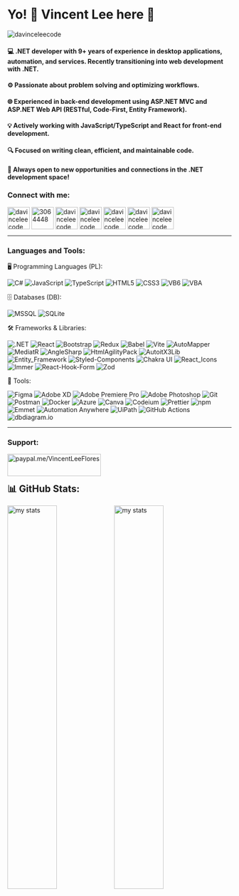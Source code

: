 # Yo! 🙈 Vincent Lee here 👋 

<p align="left"> <img src="https://komarev.com/ghpvc/?username=davinceleecode&label=Profile%20views&color=0e75b6&style=flat" alt="davinceleecode" /> </p>

#### 💻 .NET developer with 9+ years of experience in desktop applications, automation, and services. Recently transitioning into web development with .NET.
#### ⚙️ Passionate about problem solving and optimizing workflows.  
#### 🌐 Experienced in back-end development using ASP.NET MVC and ASP.NET Web API (RESTful, Code-First, Entity Framework).  
#### 💡 Actively working with JavaScript/TypeScript and React for front-end development.
#### 🔍 Focused on writing clean, efficient, and maintainable code.
#### 🤝 Always open to new opportunities and connections in the .NET development space!


<h3 align="left">Connect with me:</h3>
<p align="left">
<a href="https://linkedin.com/in/davinceleecode" target="blank"><img align="center" src="https://raw.githubusercontent.com/rahuldkjain/github-profile-readme-generator/master/src/images/icons/Social/linked-in-alt.svg" alt="davinceleecode" height="50" width="50" /></a>
<a href="https://stackoverflow.com/users/3064448" target="blank"><img align="center" src="https://raw.githubusercontent.com/rahuldkjain/github-profile-readme-generator/master/src/images/icons/Social/stack-overflow.svg" alt="3064448" height="50" width="50" /></a>
<a href="https://www.youtube.com/c/davinceleecode" target="blank"><img align="center" src="https://raw.githubusercontent.com/rahuldkjain/github-profile-readme-generator/master/src/images/icons/Social/youtube.svg" alt="davinceleecode" height="50" width="50" /></a>
<a href="https://codepen.io/davinceleecode" target="blank"><img align="center" src="https://raw.githubusercontent.com/rahuldkjain/github-profile-readme-generator/master/src/images/icons/Social/codepen.svg" alt="davinceleecode" height="50" width="50" /></a>
<a href="https://dev.to/davinceleecode" target="blank"><img align="center" src="https://raw.githubusercontent.com/rahuldkjain/github-profile-readme-generator/master/src/images/icons/Social/devto.svg" alt="davinceleecode" height="50" width="50" /></a>
<a href="https://www.hackerrank.com/davinceleecode" target="blank"><img align="center" src="https://raw.githubusercontent.com/rahuldkjain/github-profile-readme-generator/master/src/images/icons/Social/hackerrank.svg" alt="davinceleecode" height="50" width="50" /></a>
<a href="https://www.leetcode.com/davinceleecode" target="blank"><img align="center" src="https://raw.githubusercontent.com/rahuldkjain/github-profile-readme-generator/master/src/images/icons/Social/leet-code.svg" alt="davinceleecode" height="50" width="50" /></a>
</p>

---

<h3 align="left">Languages and Tools:</h3>

🖥 Programming Languages (PL):

![C#](https://img.shields.io/badge/-C%23-3A7B8C?style=for-the-badge&logo=csharp)
![JavaScript](https://img.shields.io/badge/-JavaScript-grey?style=for-the-badge&logo=javascript)
![TypeScript](https://img.shields.io/badge/-TypeScript-2F73C8?style=for-the-badge&logo=typescript&logoColor=white)
![HTML5](https://img.shields.io/badge/-HTML5-FF5733?style=for-the-badge&logo=html5&logoColor=white)
![CSS3](https://img.shields.io/badge/-CSS3-0077B5?style=for-the-badge&logo=css3)
![VB6](https://img.shields.io/badge/-VB6-green?style=for-the-badge&logo=VB6)
![VBA](https://img.shields.io/badge/-VBA-yellow?style=for-the-badge&logo=VBA)

🗄 Databases (DB):

![MSSQL](https://img.shields.io/badge/-MSSQL-2771C2?style=for-the-badge&logo=microsoft-sql-server)
![SQLite](https://img.shields.io/badge/-SQLite-003B57?style=for-the-badge&logo=sqlite)

🛠 Frameworks & Libraries:

![.NET](https://img.shields.io/badge/-NET-512BD4?style=for-the-badge&logo=.net)
![React](https://img.shields.io/badge/-React-grey?style=for-the-badge&logo=react)
![Bootstrap](https://img.shields.io/badge/-Bootstrap-563D7C?style=for-the-badge&logo=bootstrap)
![Redux](https://img.shields.io/badge/-Redux-764ABC?style=for-the-badge&logo=redux)
![Babel](https://img.shields.io/badge/-Babel-ligthblue?style=for-the-badge&logo=babel)
![Vite](https://img.shields.io/badge/-Vite-646CFF?style=for-the-badge&logo=vite&logoColor=white)
![AutoMapper](https://img.shields.io/badge/-AutoMapper-orange?style=for-the-badge&logo=AutoMapper&logoColor=white)
![MediatR](https://img.shields.io/badge/-MediatR-yellow?style=for-the-badge&logo=MediatR&logoColor=white)
![AngleSharp](https://img.shields.io/badge/-AngleSharp-green?style=for-the-badge&logo=AngleSharp&logoColor=white)
![HtmlAgilityPack](https://img.shields.io/badge/-Html_AgilityPack-lightblue?style=for-the-badge&logo=HtmlAgilityPack&logoColor=white)
![AutoitX3Lib](https://img.shields.io/badge/-AutoitX3Lib-red?style=for-the-badge&logo=AutoitX3Lib&logoColor=white)
![Entity_Framework](https://img.shields.io/badge/-Entity_Framework-purple?style=for-the-badge&logo=Entity_Framework&logoColor=white)
![Styled-Components](https://img.shields.io/badge/-Styled_Components-brown?style=for-the-badge&logo=Styled_Components&logoColor=white)
![Chakra UI](https://img.shields.io/badge/-Chakra_UI-blue?style=for-the-badge&logo=Chakra_UI&logoColor=white)
![React_Icons](https://img.shields.io/badge/-React_Icons-silver?style=for-the-badge&logo=React_Icons&logoColor=white)
![Immer](https://img.shields.io/badge/-Immer-green?style=for-the-badge&logo=Immer&logoColor=white)
![React-Hook-Form](https://img.shields.io/badge/-React_Hook_Form-pink?style=for-the-badge&logo=react-hook-form&logoColor=black)
![Zod](https://img.shields.io/badge/-Zod-darkblue?style=for-the-badge&logo=Zod&logoColor=White)
<!--![Tailwind CSS](https://img.shields.io/badge/-Tailwind%20CSS-grey?style=for-the-badge&logo=tailwind-css)-->
<!--![Next.js](https://img.shields.io/badge/-Next.js-000000?style=for-the-badge&logo=next.js)-->
<!--![Node.js](https://img.shields.io/badge/-Node.js-blue?style=for-the-badge&logo=node.js)-->
<!--![Sass](https://img.shields.io/badge/-Sass-grey?style=for-the-badge&logo=sass)-->


🧰 Tools:

![Figma](https://img.shields.io/badge/-Figma-2D2D2D?style=for-the-badge&logo=figma)
![Adobe XD](https://img.shields.io/badge/-Adobe%20XD-FF4081?style=for-the-badge&logo=adobexd)
![Adobe Premiere Pro](https://img.shields.io/badge/-Adobe%20Premiere%20Pro-FF5722?style=for-the-badge&logo=adobe-premiere-pro)
![Adobe Photoshop](https://img.shields.io/badge/-Adobe%20Photoshop-005A8C?style=for-the-badge&logo=adobe-photoshop)
![Git](https://img.shields.io/badge/-Git-333333?style=for-the-badge&logo=git)
![Postman](https://img.shields.io/badge/-Postman-green?style=for-the-badge&logo=postman)
![Docker](https://img.shields.io/badge/-Docker-yellow?style=for-the-badge&logo=docker)
![Azure](https://img.shields.io/badge/-Azure-0089D6?style=for-the-badge&logo=azure)
![Canva](https://img.shields.io/badge/-Canva-orange?style=for-the-badge&logo=canva&logoColor=white)
![Codeium](https://img.shields.io/badge/-Codeium-4C4CFF?style=for-the-badge&logo=codeium&logoColor=white)
![Prettier](https://img.shields.io/badge/-Prettier-F7B93E?style=for-the-badge&logo=prettier&logoColor=black)
![npm](https://img.shields.io/badge/-npm-CB3837?style=for-the-badge&logo=npm)
![Emmet](https://img.shields.io/badge/-Emmet-1F8B4C?style=for-the-badge&logo=emmet&logoColor=white)
![Automation Anywhere](https://img.shields.io/badge/-Automation_AnyWhere-orange?style=for-the-badge&logo=AA&logoColor=white)
![UiPath](https://img.shields.io/badge/-UiPath-blue?style=for-the-badge&logo=UiPath&logoColor=white)
![GitHub Actions](https://img.shields.io/badge/github%20actions-%232671E5.svg?style=for-the-badge&logo=githubactions&logoColor=white)
![dbdiagram.io](https://img.shields.io/badge/-dbdiagram.io-grey?style=for-the-badge&logo=dbdiagram.io&logoColor=white)



---

<h3 align="left">Support:</h3>
<p><a href="https://www.buymeacoffee.com/davinceleecode"> <img align="left" src="https://cdn.buymeacoffee.com/buttons/v2/default-yellow.png" height="50" width="210" alt="paypal.me/VincentLeeFlores" /></a></p><br><br>

## 📊 GitHub Stats:
<img alt="my stats" align="left" width="47%" src="https://github-readme-stats.vercel.app/api?username=davinceleecode&show_icons=true&theme=github_dark&show=discussions_started,discussions_answered,prs_merged,prs_merged_percentage"/>
<img alt="my stats" align="left" width="47%" src="https://github-readme-stats.vercel.app/api/top-langs/?username=davinceleecode&langs_count=8&theme=github_dark&layout=compact"/> 

<!--
## 🏆 GitHub Trophies
<img alt="my stats" align="left" width="80%" src="https://github-profile-trophy.vercel.app/?username=davinceleecode&theme=darkhub"/>

-->


